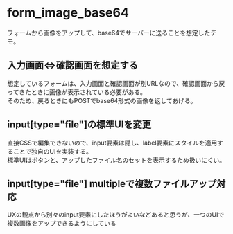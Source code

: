 # form_image_base64
フォームから画像をアップして、base64でサーバーに送ることを想定したデモ。  

## 入力画面⇔確認画面を想定する
想定しているフォームは、入力画面と確認画面が別URLなので、確認画面から戻ってきたときに画像が表示されている必要がある。  
そのため、戻るときにもPOSTでbase64形式の画像を返してあげる。  

## input\[type="file"\]の標準UIを変更
直接CSSで編集できないので、input要素は隠し、label要素にスタイルを適用することで独自のUIを実装する。  
標準UIはボタンと、アップしたファイル名のセットを表示するため扱いにくい。

## input\[type="file"\] multipleで複数ファイルアップ対応
UXの観点から別々のinput要素にしたほうがよいなどあると思うが、一つのUIで複数画像をアップできるようにしている 